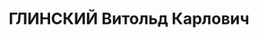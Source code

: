 ---
title: ГЛИНСКИЙ Витольд Карлович
description: (1905 - 1942) - сын Р. М. Радек от первого брака, усыновленный Радеком.
  Активный участник левой оппозиции..
---